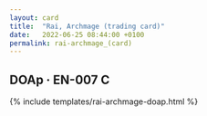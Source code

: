```yaml
---
layout: card
title:  "Rai, Archmage (trading card)"
date:   2022-06-25 08:44:00 +0100
permalink: rai-archmage_(card)
---
```


## DOAp &middot; EN-007 C

{% include templates/rai-archmage-doap.html %}
